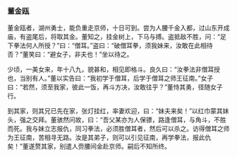 <script type="text/javascript">
    var head = document.getElementsByTagName('head')[0];
    cssURL = '/public/article_1.css';
    linkTag = document.createElement('link');
    linkTag.href = cssURL;
    linkTag.setAttribute('type','text/css');
    linkTag.setAttribute('rel','stylesheet');
    head.appendChild(linkTag);
</script>
### 董金瓯

董金瓯者，湖州勇士，能负重走京师，十日可到。尝为人腰千金入都，过山东开成庙，有盗尾后，将取其金。董知之，挂金树上，下马与搏。盗抵敌不胜，问：“足下拳法何人所授？”曰：“僧耳。”盗曰：“破僧耳拳，须我妹来，汝敢在此相待否？”董笑曰：“避女子，非夫也！”坐以待之。

少顷，一美女来，年十八九，貌甚和，相见即格斗。良久曰：“汝拳法非僧耳授也，当别有人。”董以实告曰：“我初学于僧耳，后学于僧耳之师王征南。”女子曰：“若然，须至我家，彼此一饭，再斗方决，汝敢往乎？”董恃其勇，径随女子行。

到其家，则其兄已先在家，张灯挂红，率妻欢迎，曰：“妹夫来矣！”以红巾蒙其妹头，强之交拜。董骇然问故，曰：“吾父某亦为人保镖，路逢僧耳，与角斗，不胜而死。我与妹立志报仇，同习拳法，必须胜僧耳者，然后可以杀之。访得僧耳之师为王征南，苦相寻无路。汝是其弟子，则可以引见征南，再学拳法，报此仇矣！”董遂赘其家，别遣人赍腰间金赴京师。嗣后不知所终。


